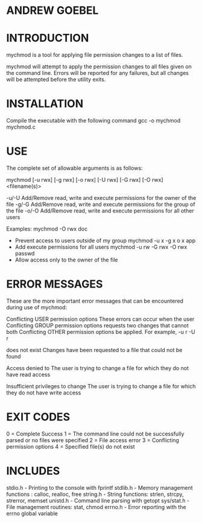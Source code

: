ANDREW GOEBEL
=============

INTRODUCTION
============
mychmod is a tool for applying file permission changes to a list of files.

mychmod will attempt to apply the permission changes to all files given on the
command line. Errors will be reported for any failures, but all changes will
be attempted before the utility exits.

INSTALLATION
============

Compile the executable with the following command
gcc -o mychmod mychmod.c 

USE
===

The complete set of allowable arguments is as follows:

mychmod [-u rwx] [-g rwx] [-o rwx] [-U rwx] [-G rwx] [-O rwx] <filename(s)> 

-u/-U Add/Remove read, write and execute permissions for the owner of the file
-g/-G Add/Remove read, write and execute permissions for the group of the file
-o/-O Add/Remove read, write and execute permissions for all other users

Examples:
mychmod -O rwx doc                  
- Prevent access to users outside of my group
mychmod -u x -g x o x app           
- Add execute permissions for all users
mychmod -u rw -G rwx -O rwx passwd  
- Allow access only to the owner of the file

ERROR MESSAGES
==============

These are the more important error messages that can be encountered during use
of mychmod:

Conflicting USER permission options	These errors can occur when the user
Conflicting GROUP permission options    requests two changes that cannot both
Conflicting OTHER permission options    be applied. For example, -u r -U r

<filename> does not exist		Changes have been requested to a file
                                        that could not be found

Access denied to <filename>		The user is trying to change a file 
                                        for which they do not have read access

Insufficient privileges to change <filename>	The user is trying to change a
                                                file for which they do not have
                                                write access

EXIT CODES
==========

0 = Complete Success
1 = The command line could not be successfully parsed or no files were specified
2 = File access error 
3 = Conflicting permission options
4 = Specified file(s) do not exist

INCLUDES
========

stdio.h - Printing to the console with fprintf
stdlib.h - Memory management functions : calloc, realloc, free
string.h - String functions: strlen, strcpy, strerror, memset
unistd.h - Command line parsing with getopt
sys/stat.h - File management routines: stat, chmod
errno.h - Error reporting with the errno global variable